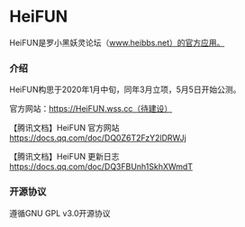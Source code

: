 # HeiFUN

HeiFUN是罗小黑妖灵论坛（www.heibbs.net）的官方应用。

### 介绍

HeiFUN构思于2020年1月中旬，同年3月立项，5月5日开始公测。

官方网站：https://HeiFUN.wss.cc（待建设）

【腾讯文档】HeiFUN 官方网站
https://docs.qq.com/doc/DQ0Z6T2FzY2lDRWJj

【腾讯文档】HeiFUN 更新日志
https://docs.qq.com/doc/DQ3FBUnh1SkhXWmdT


### 开源协议

遵循GNU GPL v3.0开源协议
